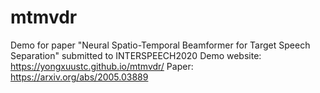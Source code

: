 # mtmvdr
Demo for paper "Neural Spatio-Temporal Beamformer for Target Speech Separation" submitted to INTERSPEECH2020
Demo website: https://yongxuustc.github.io/mtmvdr/
Paper: https://arxiv.org/abs/2005.03889
